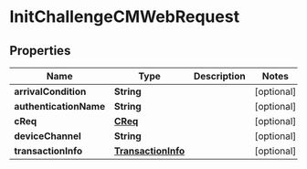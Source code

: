 
# InitChallengeCMWebRequest

## Properties
Name | Type | Description | Notes
------------ | ------------- | ------------- | -------------
**arrivalCondition** | **String** |  |  [optional]
**authenticationName** | **String** |  |  [optional]
**cReq** | [**CReq**](CReq.md) |  |  [optional]
**deviceChannel** | **String** |  |  [optional]
**transactionInfo** | [**TransactionInfo**](TransactionInfo.md) |  |  [optional]



